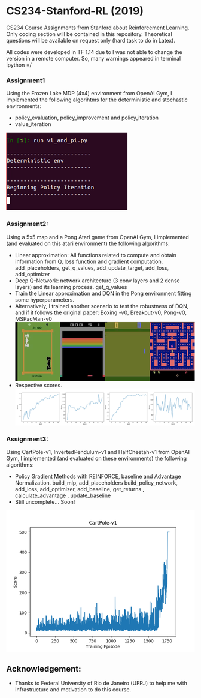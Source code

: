 # CS234-Stanford-RL (2019)
CS234 Course Assignments from Stanford about Reinforcement Learning. Only coding section will be contained in this repository.
Theoretical questions will be available on request only (hard task to do in Latex).

All codes were developed in TF 1.14 due to I was not able to change the version in a remote computer. So, many warnings appeared in terminal ipython =/

### Assignment1
Using the Frozen Lake MDP (4x4) environment from OpenAI Gym, I implemented the following algorihtms for the deterministic and stochastic environments:
- policy_evaluation, policy_improvement and policy_iteration
- value_iteration

[![Watch the video](./Miscs/Images/assignment1.png)](https://youtu.be/YkN5n5OoZkE)





### Assignment2:
Using a 5x5 map and a Pong Atari game from OpenAI Gym, I implemented (and evaluated on this atari environment) the following algorithms:
- Linear approximation: All functions related to compute and obtain information from Q, loss function and gradient computation.
    add_placeholders, get_q_values, add_update_target, add_loss, add_optimizer
- Deep Q-Network: network architecture (3 conv layers and 2 dense layers) and its learning process.
    get_q_values
- Train the Linear approximation and DQN in the Pong environment fitting some hyperparameters.
- Alternatively, I trained another scenario to test the robustness of DQN, and if it follows the original paper: Boxing -v0, Breakout-v0, Pong-v0, MSPacMan-v0
[![Watch the video](./Miscs/Images/assignment2.png)](https://youtu.be/tjGMSK23U2I)
- Respective scores.
![picture](./Miscs/Images/scores.jpg)




### Assignment3:
Using CartPole-v1, InvertedPendulum-v1 and HalfCheetah-v1 from OpenAI Gym, I implemented (and evaluated on these environments) the following algorithms:
-  Policy Gradient Methods with REINFORCE, baseline and Advantage Normalization.
    build_mlp, add_placeholders build_policy_network, add_loss, add_optimizer, add_baseline, get_returns , calculate_advantage , update_baseline
- Still uncomplete... Soon!


![picture](./Miscs/Images/scores_task3.png)

## Acknowledgement:
- Thanks to Federal University of Rio de Janeiro (UFRJ) to help me with infrastructure and motivation to do this course.
